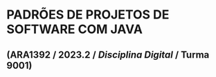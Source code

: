 # **PADRÕES DE PROJETOS DE SOFTWARE COM JAVA**
## (ARA1392 / 2023.2 / _Disciplina Digital_ / Turma 9001)

